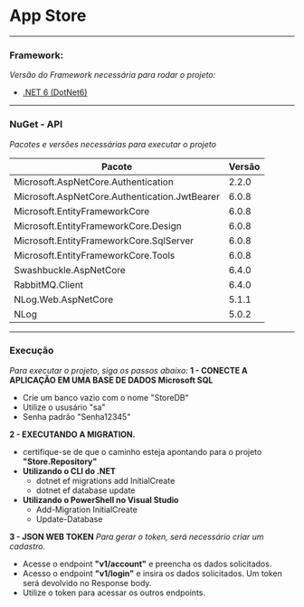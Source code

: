 # App Store
------------------------------------------------
### Framework:

_Versão do Framework necessária para rodar o projeto:_

- [.NET 6 (DotNet6)] 
    
    
------------------------------------------------ 
### NuGet - API

_Pacotes e versões necessárias para executar o projeto_


| Pacote | Versão |
| ------ | ------ |
| Microsoft.AspNetCore.Authentication | 2.2.0 |
| Microsoft.AspNetCore.Authentication.JwtBearer | 6.0.8 |
| Microsoft.EntityFrameworkCore | 6.0.8 |
| Microsoft.EntityFrameworkCore.Design | 6.0.8 |
| Microsoft.EntityFrameworkCore.SqlServer | 6.0.8 |
| Microsoft.EntityFrameworkCore.Tools | 6.0.8 |
| Swashbuckle.AspNetCore | 6.4.0 |
| RabbitMQ.Client | 6.4.0 |
| NLog.Web.AspNetCore | 5.1.1 |
| NLog | 5.0.2 |


------------------------------------------------
### Execução
_Para executar o projeto, siga os passos abaixo:_
**1 - CONECTE A APLICAÇÃO EM UMA BASE DE DADOS Microsoft SQL**
- Crie um banco vazio com o nome "StoreDB"
- Utilize o ususário "sa"
- Senha padrão "Senha12345"

**2 - EXECUTANDO A MIGRATION.**
 - certifique-se de que o caminho esteja apontando para o projeto **"Store.Repository"**
 - **Utilizando o CLI do .NET**
    - dotnet ef migrations add InitialCreate
    - dotnet ef database update 
 - **Utilizando o PowerShell no Visual Studio**
    - Add-Migration InitialCreate
    - Update-Database

**3 - JSON WEB TOKEN**
_Para gerar o token, será necessário criar um cadastro._
 - Acesse o endpoint **"v1/account"** e preencha os dados solicitados.
 - Acesso o endpoint **"v1/login"** e insira os dados solicitados. Um token será devolvido no Response body.
 - Utilize o token para acessar os outros endpoints.



[.NET 6 (DotNet6)]: <https://dotnet.microsoft.com/en-us/download/dotnet/6.0>
